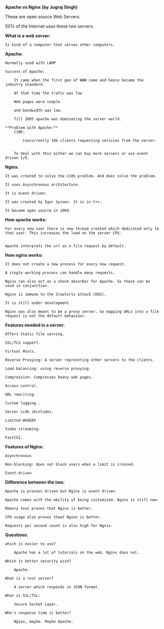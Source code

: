 **Apache vs Nginx (by Jugraj Singh)**

These are open source Web Servers.

50% of the Internet uses these two servers.

**What is a web server:**

	Is kind of a computer that serves other computers.

**Apache:**

	Normally used with LAMP

	Success of Apache:

		It came when the first gen of WWW came and hence became the industry standard.

		At that time the trafic was low

		Web pages were simple

		and bandwidth was low.

		Till 2005 apache was dominating the server world.

	**Problem with Apache:**
		C10K:

			Concurrently 10k clients requesting services from the server.


		To deal with this either we can buy more servers or use event driven I/O.

**Nginx:**

	It was created to solve the C10k problem. And does solve the problem.

	It uses Asynchronous architecture.

	It is event driven.

	It was created by Igor Sysoev. It is in C++.

	It became open source in 2004.



**How apache works:**

	For every new user there is new thread created which dedicated only to that user. This increases the load on the server CPU.


	Apache interprets the url as a file request by default. 
	
**How nginx works:**

	It does not create a new process for every new request. 

	A single working process can handle many requests.

	Nginx can also act as a shock absorber for Apache. So these can be used in conjunction.

	Nginx is immune to the Slowloris attack (DOS). 

	It is still under development.

	Nginx was also meant to be a proxy server. So mapping URLs into a file request is not the default behaviour.


**Features needed in a server:**

	Offers Static file serving.

	SSL/TLS support.

	Virtual Hosts.

	Reverse Proxying: A server represnting other servers to the clients.

	Load balancing: using reverse proxying.

	Compression: Compresses heavy web pages.

	Access control.

	URL rewriting.

	Custom logging..

	Server side ibcnludes.

	Limited WebDAV

	Video streaming.

	FastCGI.
	
**Features of Nginx:**

	Asynchronous

	Non-blocking: does not block users when a limit is crossed.

	Event-driven

	
**Difference between the two:**

	Apache is process driven but Nginx is event driven.

	Apache comes with the ability of being customized. Nginx is still new.

	Memory test proves that Nginx is better.

	CPU usage also proves thaat Nginx is better.

	Requests per second count is also high for Ngnix.


**Questions:**

	which is easier to use?

		Apache has a lot of tutorials on the web. Nginx does not.

	Which is better security wise?

		Apache.

	What is a rest server?

		A server which responds in JSON format.

	What is SSL/TSL:

		Secure Socket Layer.

	Who's response time is better?

		Nginx, maybe. Maybe Apache. 
